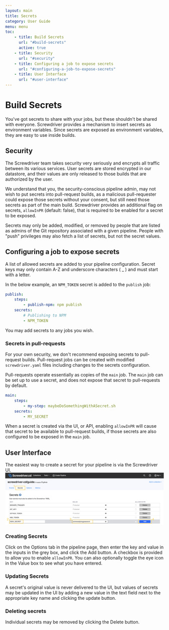 ```yaml
---
layout: main
title: Secrets
category: User Guide
menu: menu
toc:
    - title: Build Secrets
      url: "#build-secrets"
      active: true
    - title: Security
      url: "#security"
    - title: Configuring a job to expose secrets
      url: "#configuring-a-job-to-expose-secrets"
    - title: User Interface
      url: "#user-interface"
---
```

# Build Secrets
You've got secrets to share with your jobs, but these shouldn't be shared with everyone. Screwdriver provides a mechanism to insert secrets as environment variables. Since secrets are exposed as environment variables, they are easy to use inside builds.

## Security
The Screwdriver team takes security very seriously and encrypts all traffic between its various services. User secrets are stored encrypted in our datastore, and their values are only released to those builds that are authorized by the user.

We understand that you, the security-conscious pipeline admin, may not wish to put secrets into pull-request builds, as a malicious pull-requester could expose those secrets without your consent, but still need those secrets as part of the main build. Screwdriver provides an additional flag on secrets, `allowInPR` (default: false), that is required to be enabled for a secret to be exposed.

Secrets may only be added, modified, or removed by people that are listed as admins of the Git repository associated with a given pipeline. People with "push" privileges may also fetch a list of secrets, but not the secret values.

## Configuring a job to expose secrets
A list of allowed secrets are added to your pipeline configuration. Secret keys may only contain A-Z and underscore characters ( \_ ) and must start with a letter.

In the below example, an `NPM_TOKEN` secret is added to the `publish` job:

```yaml
publish:
    steps:
        - publish-npm: npm publish
    secrets:
        # Publishing to NPM
        - NPM_TOKEN
```

You may add secrets to any jobs you wish.

### Secrets in pull-requests
For your own security, we don't recommend exposing secrets to pull-request builds. Pull-request jobs can be created with modified `screwdriver.yaml` files including changes to the secrets configuration.

Pull-requests operate essentially as copies of the `main` job. The `main` job can be set up to use a secret, and does not expose that secret to pull-requests by default.

```yaml
main:
    steps:
        - my-step: maybeDoSomethingWithASecret.sh
    secrets:
        - MY_SECRET
```

When a secret is created via the UI, or API, enabling `allowInPR` will cause that secret to be available to pull-request builds, if those secrets are also configured to be exposed in the `main` job.

## User Interface
The easiest way to create a secret for your pipeline is via the Screwdriver UI.
![Secrets UI](../assets/secrets.png)

### Creating Secrets
Click on the Options tab in the pipeline page, then  enter the key and value in the inputs in the grey box, and click the Add button. A checkbox is provided to allow you to enable `allowInPR`. You can also optionally toggle the eye icon in the Value box to see what you have entered.

### Updating Secrets
A secret's original value is never delivered to the UI, but values of secrets may be updated in the UI by adding a new value in the text field next to the appropriate key name and clicking the update button.

### Deleting secrets
Individual secrets may be removed by clicking the Delete button.
